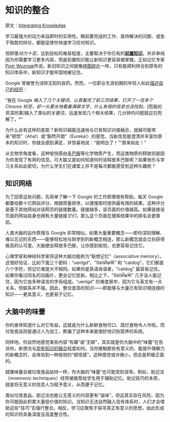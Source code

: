 # 知识的整合

原文：[Integrating Knowledge](https://georgios.blog/posts/integrating-knowledge)

学习最强大的动力来自即时的实用性。眼前要完成的工作、亟待解决的问题、或急于取胜的辩论，都能促使你快速学习任何知识。

但即便*动力十足*，达到目标的难易程度，主要取决于你已有的[**前置知识**](https://www.aft.org/periodical/american-educator/spring-2006/how-knowledge-helps)。并非单纯因为你需要学习更多内容，而是前置知识能让新知识更容易被掌握。正如记忆专家[Piotr Wozniak](https://www.wired.com/2008/04/ff-wozniak/)所说，新旧知识之间就像[拼图碎片](https://supermemo.guru/wiki/Jigsaw_puzzle_metaphor)一样，只有能顺利拼合到原有的知识体系中，新知识才能牢固地被记住。

Google 常被誉为消除无知的良药。然而，一位职业生涯初期的年轻人如此[描述自己的经历](https://dev.to/dvddpl/am-i-an-expert-developer-or-just-an-expert-googler-4390)：

“我在 Google *输入了几个关键词，认真看完了前三页结果，打开了一百多个 Chrome 标签，却一头雾水地看着满屏文字，什么有用的信息也没找到。*[而我的资深同事]输入了类似的关键词，迅速发现几个相关结果，几分钟内问题就迎刃而解了。*”

为什么会有这样的差距？新知识越能迅速地与已有知识对接融合，就越可能带来“顿悟”（Aha!）或“豁然开朗”（Eureka!）的感觉。当新信息能澄清并丰富你原本的知识时，你就会感到满足，并惊喜地说：“我明白了！”“原来如此！”

从生物学角度看，这种愉悦感由[多巴胺](https://www.nature.com/articles/s41593-018-0152-y)等化学物质产生，而这类物质的释放则是因为你发现了有用的信息。可大脑又是如何知道何时该释放多巴胺呢？如果快乐与学习关系如此密切，为什么学生们在课堂上并不是每次都能感受到这种乐趣呢？

## 知识网络

为了回答这些问题，先简单了解一下 Google 的工作原理很有帮助。每天 Google 都要给数十亿网站评分，根据质量排序，以便搜索时提供最有用的结果。这种评分是基于其他网站对该网页的链接数量。链接越多，该页面的价值越高。如果链接该页面的网站自身也拥有大量链接*它们*，那么这个页面在搜索结果中的排名会更靠前。

人类大脑的运作原理与 Google 非常相似。如果大量重要概念——即你深刻理解、难以忘记的东西——能够轻松地与刚学到的新概念相连，那么新概念就会立刻获得极高的认可度。大脑便会释放多巴胺，让你感到愉悦，也更容易记住它。

心理学家和神经科学家将这种大脑功能称为“联想记忆”（associative memory）。这很好验证，比如下面三个密码：“uenlgd”、“ßäñӢøӜ” 和 “catdog”。它们都是六个字符，但记忆难度大不相同。如果你是英语母语者，“catdog” 最容易记住。如果你看过同名的动画片，更会记忆犹新。相比之下，“ßäñӢøӜ” 几乎没人能记住，因为它由多种语言的字母组成。“uenlgd” 的难度居中，因为它与英文有一点关系，但联系并不强。因此，整合度高的知识——即能够与大量已有知识相连接的知识——更具意义，也更易于记忆。

## 大脑中的味蕾

你的身体知道什么对它有益，这就是为什么新鲜食物可口、腐烂食物令人作呕。而垃圾食品则是通过人为加工，欺骗了这种本来能很好地识别营养的系统。

同样地，你自然地感觉某些内容“有趣”或“无聊”，其实就是你大脑中的“味蕾”在告诉你，新想法与[现有知识的融合](https://journals.sagepub.com/doi/abs/10.3102/00346543064001037)程度如何。当你接触那些有意义的、能提升理解力的新概念时，会体验到一种愉悦的“顿悟感”。这种感觉或许微小，但总是积极正面的。

就像味蕾会被垃圾食品劫持一样，你大脑的“味蕾”也可能受到误导。例如，助记法（mnemonic techniques）经常被推荐给学生用于辅助记忆。助记技巧的本质，就是将无意义的信息人为赋予意义，从而便于记忆。

类似垃圾食品，助记法也能让无意义的内容更有“滋味”，但这其实存在风险，因为你可能因此积累大量低价值的知识。当知识无法自然融入现有体系时，人们才会借助这些“技巧”去强行整合。相反，学习应聚焦于探寻真正有意义的思想，由此形成的知识将具备深度且高度整合性。